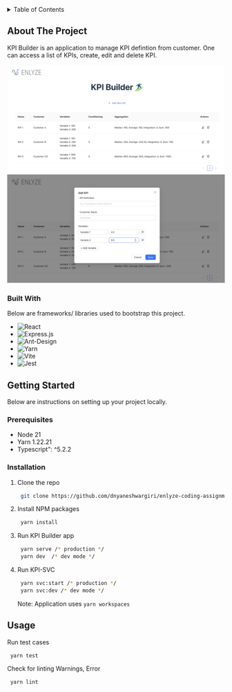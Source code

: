 <!-- TABLE OF CONTENTS -->
<details>
  <summary>Table of Contents</summary>
  <ol>
    <li>
      <a href="#about-the-project">About The Project</a>
      <ul>
        <li><a href="#built-with">Built With</a></li>
      </ul>
    </li>
    <li>
      <a href="#getting-started">Getting Started</a>
      <ul>
        <li><a href="#prerequisites">Prerequisites</a></li>
        <li><a href="#installation">Installation</a></li>
      </ul>
    </li>
    <li><a href="#usage">Usage</a></li>
  </ol>
</details>

<!-- ABOUT THE PROJECT -->

## About The Project

KPI Builder is an application to manage KPI defintion from customer. One can access a list of KPIs, create, edit and delete KPI.

![KPI Builder Web UI](https://github.com/dnyaneshwargiri/enlyze-coding-assignment/blob/main/images/screenshot-1.png)
![KPI Builder Web UI](https://github.com/dnyaneshwargiri/enlyze-coding-assignment/blob/main/images/screenshot-2.png)

### Built With

Below are frameworks/ libraries used to bootstrap this project.

- ![React](https://img.shields.io/badge/react-%2320232a.svg?style=for-the-badge&logo=react&logoColor=%2361DAFB)
- ![Express.js](https://img.shields.io/badge/express.js-%23404d59.svg?style=for-the-badge&logo=express&logoColor=%2361DAFB)
- ![Ant-Design](https://img.shields.io/badge/-AntDesign-%230170FE?style=for-the-badge&logo=ant-design&logoColor=white)
- ![Yarn](https://img.shields.io/badge/yarn-%232C8EBB.svg?style=for-the-badge&logo=yarn&logoColor=white)
- ![Vite](https://img.shields.io/badge/vite-%23646CFF.svg?style=for-the-badge&logo=vite&logoColor=white)
- ![Jest](https://img.shields.io/badge/-jest-%23C21325?style=for-the-badge&logo=jest&logoColor=white)

## Getting Started

Below are instructions on setting up your project locally.

### Prerequisites

- Node 21
- Yarn 1.22.21
- Typescript": ^5.2.2

### Installation

1. Clone the repo
   ```sh
    git clone https://github.com/dnyaneshwargiri/enlyze-coding-assignment.git
   ```
2. Install NPM packages
   ```sh
    yarn install
   ```
3. Run KPI Builder app

   ```sh
    yarn serve /* production */
    yarn dev  /* dev mode */
   ```

4. Run KPI-SVC

   ```sh
    yarn svc:start /* production */
    yarn svc:dev /* dev mode */
   ```

   Note: Application uses `yarn workspaces`

## Usage

Run test cases

```sh
 yarn test
```

Check for linting Warnings, Error

```sh
 yarn lint
```
